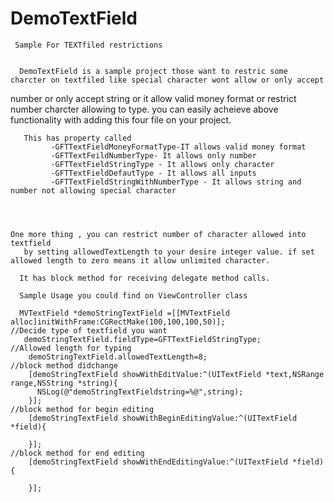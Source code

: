 DemoTextField
=============
     Sample For TEXTfiled restrictions

      
      DemoTextField is a sample project those want to restric some charcter on textfiled like special character wont allow or only accept
  number or only accept string or it allow valid money format or restrict number charcter allowing to type. you can easily acheieve above functionality with adding this four file on your project.
       
       
       
       This has property called 
             -GFTTextFieldMoneyFormatType-IT allows valid money format
             -GFTTextFeildNumberType- It allows only number 
             -GFTTextFieldStringType - It allows only character
             -GFTTextFieldDefautType - It allows all inputs
             -GFTTextFieldStringWithNumberType - It allows string and number not allowing special character
             
             
             
             
    One more thing , you can restrict number of character allowed into textfield
       by setting allowedTextLength to your desire integer value. if set allowed length to zero means it allow unlimited character.
       
      It has block method for receiving delegate method calls.
      
      Sample Usage you could find on ViewController class 
      
      MVTextField *demoStringTextField =[[MVTextField alloc]initWithFrame:CGRectMake(100,100,100,50)];
    //Decide type of textfield you want  
       demoStringTextField.fieldType=GFTTextFieldStringType;
    //Allowed length for typing
        demoStringTextField.allowedTextLength=8;
    //block method didchange
        [demoStringTextField showWithEditValue:^(UITextField *text,NSRange range,NSString *string){
          NSLog(@"demoStringTextFieldstring=%@",string);
        }];
    //block method for begin editing
        [demoStringTextField showWithBeginEditingValue:^(UITextField *field){
        
        }];
    //block method for end editing
        [demoStringTextField showWithEndEditingValue:^(UITextField *field){
        
        }];
             
      
      
